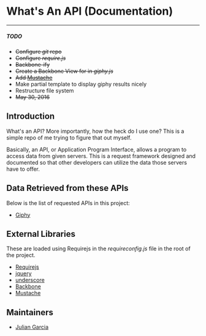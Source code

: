 # What's An API (Documentation)
___
##### TODO
* ~~Configure _git_ repo~~
* ~~Configure _require.js_~~
* ~~Backbone-ify~~
 * ~~Create a Backbone View for in _giphy.js_~~
* ~~Add [Mustache](https://github.com/janl/mustache.js)~~
 * Make partial template to display giphy results nicely
* Restructure file system 
 * ~~May 30, 2016~~



## Introduction
What's an API? More importantly, how the heck do I use one? This is a simple repo of me trying to figure that out myself.

Basically, an API, or Application Program Interface, allows a program to access data from given servers. This is a request framework designed and documented so that other developers can utilize the data those servers have to offer.

## Data Retrieved from these APIs
Below is the list of requested APIs in this project:
* [Giphy](https://github.com/Giphy/GiphyAPI)

## External Libraries
These are loaded using Requirejs in the _requireconfig.js_ file in the root of the project.
* [Requirejs](http://requirejs.org/)
* [jquery](https://jquery.com/)
* [underscore](http://underscorejs.org/)
* [Backbone](http://backbonejs.org/)
* [Mustache](https://github.com/janl/mustache.js)

## Maintainers
- [Julian Garcia](https://github.com/juliangarcia15)
